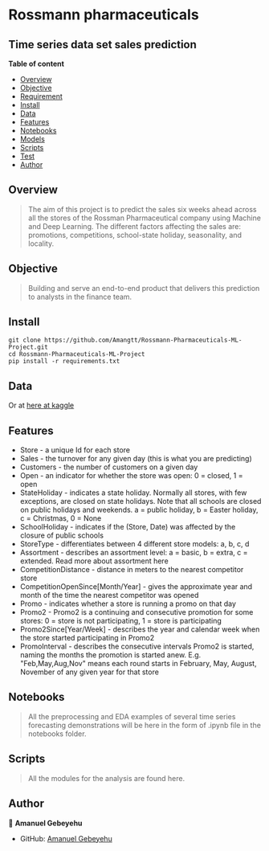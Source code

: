 # Rossmann pharmaceuticals
## Time series data set sales prediction

**Table of content**

- [Overview](#overview)
- [Objective](#objective)
- [Requirement](#requirement)
- [Install](#install)
- [Data](#data)
- [Features](#features)
- [Notebooks](#notebooks)
- [Models](#models)
- [Scripts](#scripts)
- [Test](#test)
- [Author](#author)



## Overview

> The aim of this project is to predict the sales six weeks ahead across all the stores of the Rossman Pharmaceutical company using Machine and Deep Learning. The different factors affecting the sales are: promotions, competitions, school-state holiday, seasonality, and locality.


## Objective
> Building and serve an end-to-end product that delivers this prediction to analysts in the finance team.


## Install

```
git clone https://github.com/Amangtt/Rossmann-Pharmaceuticals-ML-Project.git
cd Rossmann-Pharmaceuticals-ML-Project
pip install -r requirements.txt
```


## Data


Or at [here at kaggle](https://www.kaggle.com/competitions/rossmann-store-sales/data)


## Features

 
- Store - a unique Id for each store
- Sales - the turnover for any given day (this is what you are predicting)
- Customers - the number of customers on a given day
- Open - an indicator for whether the store was open: 0 = closed, 1 = open
- StateHoliday - indicates a state holiday. Normally all stores, with few exceptions, are closed on state   holidays. Note that all schools are closed on public holidays and weekends. a = public holiday, b = Easter holiday, c = Christmas, 0 = None
- SchoolHoliday - indicates if the (Store, Date) was affected by the closure of public schools
- StoreType - differentiates between 4 different store models: a, b, c, d
- Assortment - describes an assortment level: a = basic, b = extra, c = extended. Read more about assortment here
- CompetitionDistance - distance in meters to the nearest competitor store
- CompetitionOpenSince[Month/Year] - gives the approximate year and month of the time the nearest competitor was opened
- Promo - indicates whether a store is running a promo on that day
- Promo2 - Promo2 is a continuing and consecutive promotion for some stores: 0 = store is not participating, 1 = store is participating
- Promo2Since[Year/Week] - describes the year and calendar week when the store started participating in Promo2
- PromoInterval - describes the consecutive intervals Promo2 is started, naming the months the promotion is started anew. E.g. "Feb,May,Aug,Nov" means each round starts in February, May, August, November of any given year for that store



## Notebooks


> All the preprocessing and EDA examples of several time series forecasting demonstrations will be here in the form of .ipynb file in the notebooks folder.



## Scripts
> All the modules for the analysis are found here.


## Author


👤 **Amanuel Gebeyehu**

- GitHub: [Amanuel Gebeyehu](https://github.com/Amangtt)

